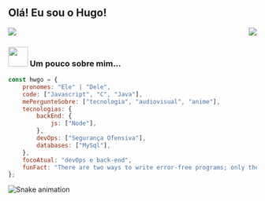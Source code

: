 <h2>Olá! Eu sou o Hugo!</h2>


<img align="right" src="https://github-readme-stats.vercel.app/api?username=hwgo1&show_icons=true&theme=radical">


<img src="https://i.pinimg.com/originals/eb/50/87/eb50875a68b04b0480fa929af2c7547c.gif">

### <img src="https://media.tenor.com/OuXSx69H1ZYAAAAi/omori-omori-meme.gif" width="40"> Um pouco sobre mim...  

```javascript
const hwgo = {
    pronomes: "Ele" | "Dele",
    code: ["Javascript", "C", "Java"],
    mePergunteSobre: ["tecnologia", "audiovisual", "anime"],
    tecnologias: {
        backEnd: {
            js: ["Node"],
        },
        devOps: ["Segurança Ofensiva"],
        databases: ["MySql"],
    },
    focoAtual: "devOps e back-end",
    funFact: "There are two ways to write error-free programs; only the third one works"
};
```

![Snake animation](https://github.com/hwgo1)
